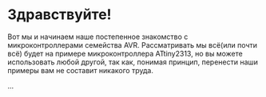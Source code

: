 # Здравствуйте!

Вот мы и начинаем наше постепенное знакомство с микроконтроллерами семейства
AVR. Рассматривать мы всё(или почти всё) будет на примере микроконтроллера
ATtiny2313, но вы можете использовать любой другой, так как, понимая принцип,
перенести наши примеры вам не составит никакого труда. 

...

